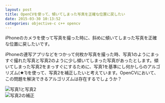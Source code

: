 ```yaml
---
layout: post
title: OpenCVを使って、傾いてしまった写真を正確な位置に戻したい
date: 2015-03-30 10:13:52
categories: objective-c c++ opencv
---
```

<!-- {% raw %} -->
<p>iPhoneのカメラを使って写真を撮った時に、斜めに傾いてしまった写真を正確な位置に戻したいです。</p>

<p>iPhoneの連写アプリなどをつかって何枚か写真を撮った時、写真1のようにまっすぐ撮れた写真と写真2のように少し傾いてしまった写真があったとします。傾いてしまった写真2をまっすぐにするために、写真1を基準にし何かしらのアルゴリズム(★1)を使って、写真2を補正したいと考えています。OpenCVにおいて、この問題を解決できるアルゴリズムは存在するでしょうか？</p>

<p><img src="https://i.stack.imgur.com/ttuLd.png" alt="写真1と写真2"><br>
<img src="https://i.stack.imgur.com/UvHM7.png" alt="写真2の補正"></p>
<!-- {% endraw %} -->
